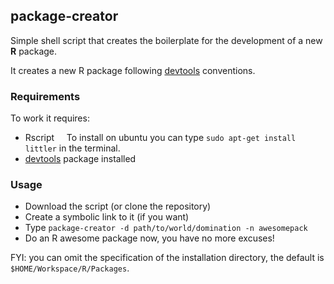 ## package-creator


Simple shell script that creates the boilerplate for the development of a new **R** package.

It creates a new R package following [devtools](https://github.com/hadley/devtools) conventions.

### Requirements

To work it requires:
* Rscript
&nbsp;&nbsp;&nbsp;&nbsp;To install on ubuntu you can type `sudo apt-get install littler` in the terminal.
* [devtools](https://github.com/hadley/devtools) package installed

### Usage

* Download the script (or clone the repository)
* Create a symbolic link to it (if you want)
* Type `package-creator -d path/to/world/domination -n awesomepack`
* Do an R awesome package now, you have no more excuses!

FYI: you can omit the specification of the installation directory, the default is `$HOME/Workspace/R/Packages`.


